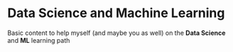# Data Science and Machine Learning
Basic content to help myself (and maybe you as well) on the **Data Science** and **ML** learning path
